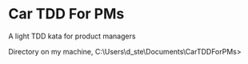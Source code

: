 # Car TDD For PMs
A light TDD kata for product managers

Directory on my machine, C:\Users\d_ste\Documents\CarTDDForPMs>

